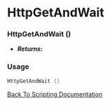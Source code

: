 # HttpGetAndWait 

### HttpGetAndWait ()
- ***Returns:*** 

### Usage

```Lua
HttpGetAndWait ()
```


[Back To Scripting Documentation](../README.md)
